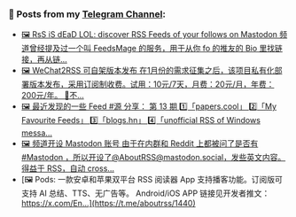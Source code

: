 ### 📰 Posts from my [Telegram Channel](https://t.me/s/aboutrss):
<!-- BLOG-POST-LIST:START -->
- [🖼 RsS iS dEaD LOL: discover RSS Feeds of your follows on Mastodon 频道曾经提及过一个叫 FeedsMage 的服务，用于从你 fo 的推友的 Bio 里找链接，再从链...](https://t.me/aboutrss/1444)
- [🖼 WeChat2RSS 可自架版本发布 在1月份的需求征集之后，该项目私有化部署版本发布，采用订阅制收费。试用：10元/7天，月费：20元/月，年费：200元/年。 🔸不...](https://t.me/aboutrss/1443)
- [🖼 最近发现的一些 Feed #源 分享： 第 13 期 1️⃣「papers.cool」 2️⃣「My Favourite Feeds」 3️⃣「blogs.hn」 4️⃣「unofficial RSS of Windows messa...](https://t.me/aboutrss/1442)
- [🖼 频道开设 Mastodon 账号 由于在内群和 Reddit 上都被问了是否有 #Mastodon ，所以开设了@AboutRSS@mastodon.social，发些英文内容。得益于 RSS，自动 cross...](https://t.me/aboutrss/1441)
- [🖼 Pods: 一款安卓和苹果双平台 RSS 阅读器 App 支持播客功能。订阅版可支持 AI 总结、TTS、无广告等。 Android/iOS APP 链接见开发者推文： https://x.com/En...](https://t.me/aboutrss/1440)
<!-- BLOG-POST-LIST:END -->

<!--
**AboutRSS/AboutRSS** is a ✨ _special_ ✨ repository because its `README.md` (this file) appears on your GitHub profile.

Here are some ideas to get you started:

- 🔭 I’m currently working on ...
- 🌱 I’m currently learning ...
- 👯 I’m looking to collaborate on ...
- 🤔 I’m looking for help with ...
- 💬 Ask me about ...
- 📫 How to reach me: ...
- 😄 Pronouns: ...
- ⚡ Fun fact: ...
-->
